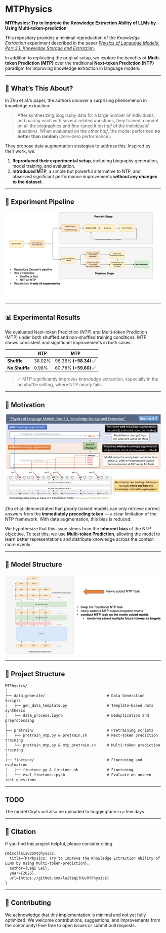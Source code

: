 # MTPhysics

**MTPhysics: Try to Improve the Knowledge Extraction Ability of LLMs by Using Multi-token-prediction**  

This repository provides a minimal reproduction of the *Knowledge Extraction* experiment described in the paper [*Physics of Language Models: Part 3.1, Knowledge Storage and Extraction*](https://arxiv.org/abs/2309.14316).

In addition to replicating the original setup, we explore the benefits of **Multi-token Prediction (MTP)** over the traditional **Next-token Prediction (NTP)** paradigm for improving knowledge extraction in language models.

---

## 🌟 What’s This About?

In Zhu et al.'s paper, the authors uncover a surprising phenomenon in knowledge extraction:

> After synthesizing biography data for a large number of individuals, and pairing each with several related questions, they trained a model on all the biographies and fine-tuned it on *half* of the individuals' questions. When evaluated on the *other half*, the model performed **no better than random** (zero-zero performance).  

They propose data augmentation strategies to address this. Inspired by their work, we:

1. **Reproduced their experimental setup**, including biography generation, model training, and evaluation.
2. **Introduced MTP**, a simple but powerful alternative to NTP, and observed significant performance improvements **without any changes to the dataset**.

---

## 🔬 Experiment Pipeline

![pipeline](./assets/pipeline.png)

---

## 📊 Experimental Results

We evaluated Next-token Prediction (NTP) and Multi-token Prediction (MTP) under both shuffled and non-shuffled training conditions. MTP shows consistent and significant improvements in both cases:


|                | **NTP**   | **MTP**                  |
|----------------|-----------|---------------------------|
| **Shuffle**    | 38.02%    | 96.36% **(+58.34)** ✅   |
| **No Shuffle** | 0.98%     | 60.78% **(+59.80)** ✅   |

> ✅ MTP significantly improves knowledge extraction, especially in the no shuffle setting, where NTP nearly fails.

---

## 🎯 Motivation

![motivation](./assets/motivation.png)

Zhu et al. demonstrated that poorly trained models can only retrieve correct answers from the **immediately preceding token** — a clear limitation of the NTP framework. With data augmentation, this bias is reduced.  

We hypothesize that this issue stems from the **inherent bias** of the NTP objective. To test this, we use **Multi-token Prediction**, allowing the model to learn better representations and distribute knowledge across the context more evenly.

---

## 🧠 Model Structure

![structure](./assets/structure.png)

---

## 📁 Project Structure

```
MTPhysics/
│
├── data_generate/                            # Data Generation Scripts
│   ├── gen_data_template.py                  # Template-based data synthesis
│   └── data_process.ipynb                    # Deduplication and preprocessing
│
├── pretrain/                                 # Pretraining scripts
│   ├── pretrain_ntp.py & pretrain.sh         # Next-token prediction training
│   └── pretrain_mtp.py & mtp_pretrain.sh     # Multi-token prediction training
│
├── finetune/                                 # Finetuning and evaluation
│   ├── finetune.py & finetune.sh             # Finetuning 
│   └── eval_finetune.ipynb                   # Evaluate on unseen test questions
```

---

## TODO

The model Ckpts will also be uploaded to huggingface in a few days.

---

## 📢 Citation

If you find this project helpful, please consider citing:

```
@misc{lei2025mtphysics,
  title={MTPhysics: Try to Improve the Knowledge Extraction Ability of LLMs by Using Multi-token-prediction},
  author={Leqi Lei},
  year={2025},
  url={https://github.com/leileqiTHU/MTPhysics}
}
```

---

## 🙌 Contributing

We acknowledge that this implementation is minimal and not yet fully optimized. We welcome contributions, suggestions, and improvements from the community! Feel free to open issues or submit pull requests.